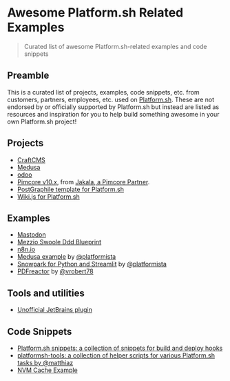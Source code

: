# Awesome Platform.sh Related Examples
> Curated list of awesome Platform.sh-related examples and code snippets

## Preamble
This is a curated list of projects, examples, code snippets, etc. from customers, partners, employees, etc. used on [Platform.sh](https://platform.sh/). These are not endorsed by or officially supported by Platform.sh but instead are listed as resources and inspiration for you to help build something awesome in your own Platform.sh project! 

## Projects
* [CraftCMS](https://github.com/platformista/craftcms)
* [Medusa](https://github.com/platformista/medusa)
* [odoo](https://github.com/bendll/odoo-template)
* [Pimcore v10.x](https://github.com/enabling-solutions/platformsh-pimcore-template), from [Jakala, a Pimcore Partner](https://pimcore.com/nl/partners/vind-een-solution-partner/jakala-f.k.a.h-farm-enabling-solutions_p222384).
* [PostGraphile template for Platform.sh](https://github.com/platformista/postgraphile)
* [Wiki.js for Platform.sh](https://github.com/platformista/wikijs-platformsh)

## Examples
* [Mastodon](https://github.com/OriPekelman/mastodon/tree/platformify)
* [Mezzio Swoole Ddd Blueprint](https://github.com/benjaminhirsch/mezzio-swoole-ddd-blueprint)
* [n8n.io](https://github.com/GuGuss/n8n-platform-sh)
* [Medusa example](https://github.com/platformista/medusa) by [@platformista](https://github.com/platformista)
* [Snowpark for Python and Streamlit](https://github.com/platformista/streamlit) by [@platformista](https://github.com/platformista)
* [PDFreactor](https://github.com/vrobert78/platformsh-pdfreactor/tree/main) by [@vrobert78](https://github.com/vrobert78)

## Tools and utilities
* [Unofficial JetBrains plugin](https://plugins.jetbrains.com/plugin/18729-platform-sh)

## Code Snippets
* [Platform.sh snippets: a collection of snippets for build and deploy hooks](https://github.com/platformsh/snippets)
* [platformsh-tools: a collection of helper scripts for various Platform.sh tasks by @matthiaz](https://github.com/matthiaz/platformsh-tools)
* [NVM Cache Example](https://gist.github.com/devicezero/b38ed48bccaef72a0ab24293552992d8)
